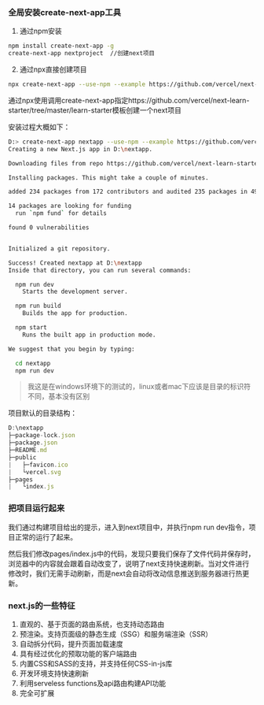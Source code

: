 ### 全局安装create-next-app工具

1. 通过npm安装

```bash
npm install create-next-app -g
create-next-app nextproject  //创建next项目
```

2. 通过npx直接创建项目

```bash
npx create-next-app --use-npm --example https://github.com/vercel/next-learn-starter/tree/master/learn-starter
```

通过npx使用调用create-next-app指定https://github.com/vercel/next-learn-starter/tree/master/learn-starter模板创建一个next项目

安装过程大概如下：

```bash
D:> create-next-app nextapp --use-npm --example https://github.com/vercel/next-learn-starter/tree/master/learn-starter
Creating a new Next.js app in D:\nextapp.

Downloading files from repo https://github.com/vercel/next-learn-starter/tree/master/learn-starter. This might take a moment.

Installing packages. This might take a couple of minutes.

added 234 packages from 172 contributors and audited 235 packages in 49.166s

14 packages are looking for funding
  run `npm fund` for details

found 0 vulnerabilities


Initialized a git repository.

Success! Created nextapp at D:\nextapp
Inside that directory, you can run several commands:

  npm run dev
    Starts the development server.

  npm run build
    Builds the app for production.

  npm start
    Runs the built app in production mode.

We suggest that you begin by typing:

  cd nextapp
  npm run dev
```

> 我这是在windows环境下的测试的，linux或者mac下应该是目录的标识符不同，基本没有区别

项目默认的目录结构：

```javascript
D:\nextapp
├─package-lock.json
├─package.json
├─README.md
├─public
|   ├─favicon.ico
|   └vercel.svg
├─pages
|   └index.js
```

### 把项目运行起来

我们通过构建项目给出的提示，进入到next项目中，并执行npm run dev指令，项目正常的运行了起来。

然后我们修改pages/index.js中的代码，发现只要我们保存了文件代码并保存时，浏览器中的内容就会跟着自动改变了，说明了next支持快速刷新。当对文件进行修改时，我们无需手动刷新，而是next会自动将改动信息推送到服务器进行热更新。

### next.js的一些特征

1. 直观的、基于页面的路由系统，也支持动态路由
2. 预渲染。支持页面级的静态生成（SSG）和服务端渲染（SSR）
3. 自动拆分代码，提升页面加载速度
4. 具有经过优化的预取功能的客户端路由
5. 内置CSS和SASS的支持，并支持任何CSS-in-js库
6. 开发环境支持快速刷新
7. 利用serveless functions及api路由构建API功能
8. 完全可扩展